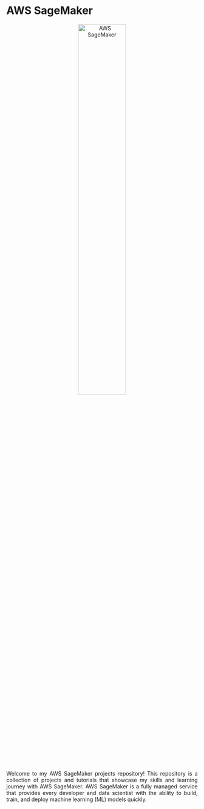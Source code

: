 # AWS SageMaker
<p align="center">
<img src="https://github.com/ghafeleb/aws-sagemaker/blob/main/images/aws_sagemaker_icon.png" width="50%" alt="AWS SageMaker"/>
  <br>
  <em></em>
</p>


<p align="justify">
Welcome to my AWS SageMaker projects repository! This repository is a collection of projects and tutorials that showcase my skills and learning journey with AWS SageMaker. AWS SageMaker is a fully managed service that provides every developer and data scientist with the ability to build, train, and deploy machine learning (ML) models quickly.
</p>
